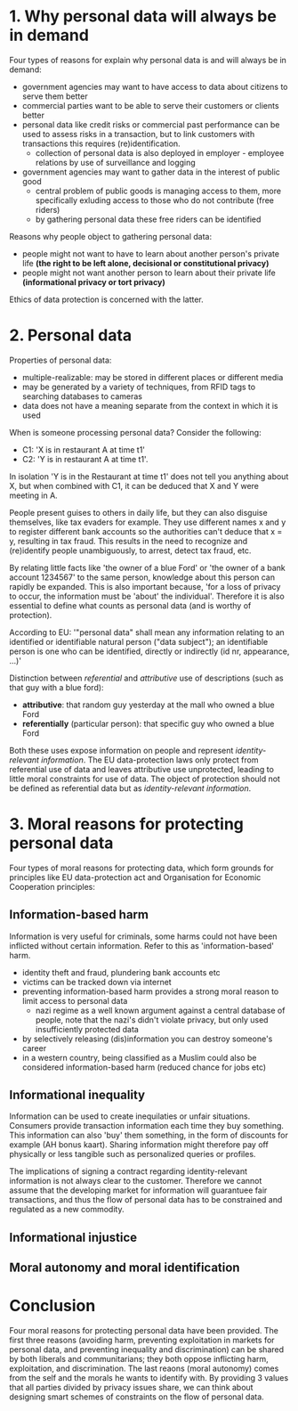# 1. Why personal data will always be in demand
Four types of reasons for explain why personal data is and will always be in demand:
- government agencies may want to have access to data about citizens to serve them better
- commercial parties want to be able to serve their customers or clients better
- personal data like credit risks or commercial past performance can be used to assess risks in a transaction, but to link customers with transactions this requires (re)identification.
  - collection of personal data is also deployed in employer - employee relations by use of surveillance and logging
- government agencies may want to gather data in the interest of public good
  - central problem of public goods is managing access to them, more specifically exluding access to those who do not contribute (free riders)
  - by gathering personal data these free riders can be identified

Reasons why people object to gathering personal data:
- people might not want to have to learn about another person's private life **(the right to be left alone, decisional or constitutional privacy)**
- people might not want another person to learn about their private life **(informational privacy or tort privacy)**

Ethics of data protection is concerned with the latter.

# 2. Personal data
Properties of personal data:
- multiple-realizable: may be stored in different places or different media
- may be generated by a variety of techniques, from RFID tags to searching databases to cameras
- data does not have a meaning separate from the context in which it is used

When is someone processing personal data?
Consider the following:
- C1: 'X is in restaurant A at time t1'
- C2: 'Y is in restaurant A at time t1'.

In isolation 'Y is in the Restaurant at time t1' does not
tell you anything about X, but when combined with C1, it can be deduced that X and Y were meeting in A.

People present guises to others in daily life, but they can also disguise themselves, like tax evaders for example.
They use different names x and y to register different bank accounts so the authorities can't deduce that x = y, resulting in tax fraud.
This results in the need to recognize and (re)identify people unambiguously, to arrest, detect tax fraud, etc.

By relating little facts like 'the owner of a blue Ford' or 'the owner of a bank account 1234567' to the same person, knowledge about this person can rapidly be expanded.
This is also important because, 'for a loss of privacy to occur, the information must be 'about' the individual'.
Therefore it is also essential to define what counts as personal data (and is worthy of protection).

According to EU:
'"personal data" shall mean any information relating to an identified or identifiable natural person ("data subject"); an identifiable person is one who can be identified, directly or indirectly (id nr, appearance, ...)'

Distinction between _referential_ and _attributive_ use of descriptions (such as that guy with a blue ford):
- **attributive**: that random guy yesterday at the mall who owned a blue Ford 
- **referentially** (particular person): that specific guy who owned a blue Ford

Both these uses expose information on people and represent _identity-relevant information_.
The EU data-protection laws only protect from referential use of data and leaves attributive use unprotected, leading to little moral constraints for use of data.
The object of protection should not be defined as referential data but as _identity-relevant information_.

# 3. Moral reasons for protecting personal data
Four types of moral reasons for protecting data, which form grounds for principles like EU data-protection act and Organisation for Economic Cooperation principles:

## Information-based harm
Information is very useful for criminals, some harms could not have been inflicted without certain information. Refer to this as 'information-based' harm.
- identity theft and fraud, plundering bank accounts etc
- victims can be tracked down via internet
- preventing information-based harm provides a strong moral reason to limit access to personal data
  - nazi regime as a well known argument against a central database of people, note that the nazi's didn't violate privacy, but only used insufficiently protected data
 - by selectively releasing (dis)information you can destroy someone's career
 - in a western country, being classified as a Muslim could also be considered information-based harm (reduced chance for jobs etc)

## Informational inequality
Information can be used to create inequilaties or unfair situations. Consumers provide transaction information each time they buy something.
This information can also 'buy' them something, in the form of discounts for example (AH bonus kaart).
Sharing information might therefore pay off physically or less tangible such as personalized queries or profiles.

The implications of signing a contract regarding identity-relevant information is not always clear to the customer.
Therefore we cannot assume that the developing market for information will guarantuee fair transactions, and thus the flow of personal data has to be constrained and regulated as a new commodity.

## Informational injustice


## Moral autonomy and moral identification


# Conclusion
Four moral reasons for protecting personal data have been provided. The first three reasons (avoiding harm, preventing exploitation in markets for personal data, and preventing inequality and discrimination) can be shared by both liberals and communitarians; they
both oppose inflicting harm, exploitation, and discrimination. The last reaons (moral autonomy) comes from the self and the morals he wants to identify with.
By providing 3 values that all parties divided by privacy issues share, we can think about designing smart schemes of constraints on the flow of personal data.